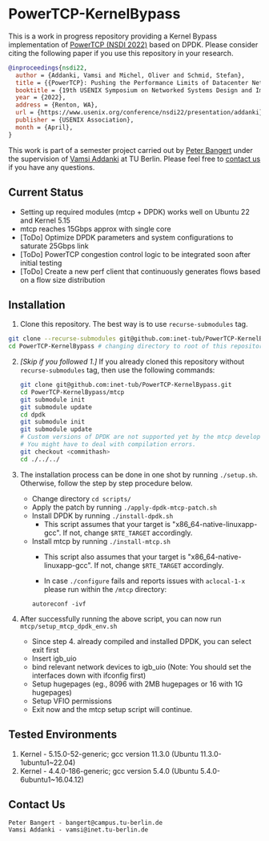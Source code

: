 # PowerTCP-KernelBypass

This is a work in progress repository providing a Kernel Bypass implementation of [PowerTCP (NSDI 2022)](https://www.usenix.org/conference/nsdi22/presentation/addanki) based on DPDK. Please consider citing the following paper if you use this repository in your research.

```bib
@inproceedings{nsdi22,
  author = {Addanki, Vamsi and Michel, Oliver and Schmid, Stefan},
  title = {{PowerTCP}: Pushing the Performance Limits of Datacenter Networks},
  booktitle = {19th USENIX Symposium on Networked Systems Design and Implementation (NSDI 22)},
  year = {2022},
  address = {Renton, WA},
  url = {https://www.usenix.org/conference/nsdi22/presentation/addanki},
  publisher = {USENIX Association},
  month = {April},
}
```

This work is part of a semester project carried out by [Peter Bangert](https://github.com/peterbangert) under the supervision of [Vamsi Addanki](https://github.com/vamsiDT) at TU Berlin. Please feel free to [contact us](#contact-us) if you have any questions.

## Current Status

- Setting up required modules (mtcp + DPDK) works well on Ubuntu 22 and Kernel 5.15
- mtcp reaches 15Gbps approx with single core
- [ToDo] Optimize DPDK parameters and system configurations to saturate 25Gbps link
- [ToDo] PowerTCP congestion control logic to be integrated soon after initial testing
- [ToDo] Create a new perf client that continuously generates flows based on a flow size distribution

## Installation
1. Clone this repository. The best way is to use `recurse-submodules` tag.
```bash
git clone --recurse-submodules git@github.com:inet-tub/PowerTCP-KernelBypass.git
cd PowerTCP-KernelBypass # changing directory to root of this repository
```
2. *[Skip if you followed 1.]* If you already cloned this repository without `recurse-submodules` tag, then use the following commands:
	```bash
	git clone git@github.com:inet-tub/PowerTCP-KernelBypass.git
	cd PowerTCP-KernelBypass/mtcp
	git submodule init
	git submodule update
	cd dpdk
	git submodule init
	git submodule update
	# Custom versions of DPDK are not supported yet by the mtcp developers! 
	# You might have to deal with compilation errors.
	git checkout <commithash> 
	cd ./../../
	```
3. The installation process can be done in one shot by running `./setup.sh`. Otherwise, follow the step by step procedure below.
	- Change directory `cd scripts/`
	- Apply the patch by running `./apply-dpdk-mtcp-patch.sh`
	- Install DPDK by running `./install-dpdk.sh`
		- This script assumes that your target is "x86_64-native-linuxapp-gcc". If not, change `$RTE_TARGET` accordingly.
	- Install mtcp by running `./install-mtcp.sh`
		- This script also assumes that your target is "x86_64-native-linuxapp-gcc". If not, change `$RTE_TARGET` accordingly.

		- In case `./configure` fails and reports issues with `aclocal-1-x` please run within the `/mtcp` directory:
		```
		autoreconf -ivf
		```

6. After successfully running the above script, you can now run `mtcp/setup_mtcp_dpdk_env.sh`
	- Since step 4. already compiled and installed DPDK, you can select exit first
	- Insert igb_uio
	- bind relevant network devices to igb_uio (Note: You should set the interfaces down with ifconfig first)
	- Setup hugepages (eg., 8096 with 2MB hugepages or 16 with 1G hugepages)
	- Setup VFIO permissions
	- Exit now and the mtcp setup script will continue.

## Tested Environments

1. Kernel - 5.15.0-52-generic; gcc version 11.3.0 (Ubuntu 11.3.0-1ubuntu1~22.04)
2. Kernel - 4.4.0-186-generic; gcc version 5.4.0 (Ubuntu 5.4.0-6ubuntu1~16.04.12)


## Contact Us

```
Peter Bangert - bangert@campus.tu-berlin.de
Vamsi Addanki - vamsi@inet.tu-berlin.de
```